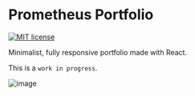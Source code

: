 # Prometheus Portfolio
[![MIT license](https://img.shields.io/badge/License-MIT-blue.svg)](https://lbesson.mit-license.org/)

Minimalist, fully responsive portfolio made with React. 

This is a `work in progress`.

![image](https://user-images.githubusercontent.com/52317197/171939885-86925bae-d33f-4404-ae32-77db2d382e71.png)
